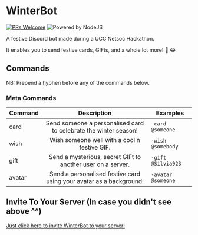 # WinterBot
[![PRs Welcome](https://img.shields.io/badge/PRs-welcome-brightgreen.svg?style=flat-square)](http://makeapullrequest.com) 
![Powered by NodeJS](https://img.shields.io/badge/powered%20by-nodejs-blue.svg)

A festive Discord bot made during a UCC Netsoc Hackathon. 

It enables you to send festive cards, GIFts, and a whole lot more! :gift: :joy:

<!-- ## Get Stickers From Giphy!
![Get Stickers With This Command](https://github.com/silvia-odwyer/NodeJS-Discord-Bot/blob/master/media/sticker_examples.gif "Yes, you can search GIPHY for stickers!") -->

## Commands
NB: Prepend a hyphen before any of the commands below.


### Meta Commands
| Command       | Description   | Examples  |
| ------------- |:----------------------------------------------------------------------------------------------:| --------- |
| card            | Send someone a personalised card to celebrate the winter season!  |  `-card @someone`|
| wish           |Wish someone well with a cool n festive GIF.               |  `-wish @somebody`|
|gift      | Send a mysterious, secret GIFt to another user on a server.          |  `-gift @Silvia923`   |
|avatar      | Send a personalised festive card using your avatar as a background.    |  `-avatar @someone`   |


## Invite To Your Server (In case you didn't see above ^^)
[Just click here to invite WinterBot to your server!](https://discordapp.com/oauth2/authorize?&client_id=514833208555339776&scope=bot&permissions=0)